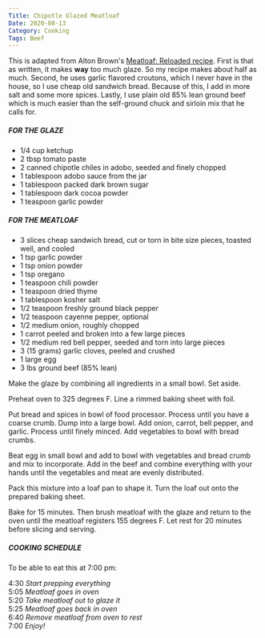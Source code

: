 ```yaml
---
Title: Chipotle Glazed Meatloaf
Date: 2020-08-13
Category: Cooking
Tags: Beef
---
```


This is adapted from Alton Brown's [Meatloaf: Reloaded recipe](https://altonbrown.com/meatloaf-recipe/).  First is that as written, it makes **way** too much glaze.  So my recipe makes about half as much.  Second, he uses garlic flavored croutons, which I never have in the house, so I use cheap old sandwich bread. Because of this, I add in more salt and some more spices. Lastly, I use plain old 85% lean ground beef which is much easier than the self-ground chuck and sirloin mix that he calls for.


##### FOR THE GLAZE

* 1/4 cup ketchup
* 2 tbsp tomato paste
* 2 canned chipotle chiles in adobo, seeded and finely chopped
* 1 tablespoon adobo sauce from the jar
* 1 tablespoon packed dark brown sugar
* 1 tablespoon dark cocoa powder
* 1 teaspoon garlic powder

##### FOR THE MEATLOAF 

* 3 slices cheap sandwich bread, cut or torn in bite size pieces, toasted well, and cooled
* 1 tsp garlic powder
* 1 tsp onion powder
* 1 tsp oregano
* 1 teaspoon chili powder
* 1 teaspoon dried thyme
* 1 tablespoon kosher salt
* 1/2 teaspoon freshly ground black pepper
* 1/2 teaspoon cayenne pepper, optional
* 1/2 medium onion, roughly chopped
* 1 carrot  peeled and broken into a few large pieces
* 1/2 medium red bell pepper, seeded and torn into large pieces
* 3 (15 grams) garlic cloves, peeled and crushed
* 1 large egg
* 3 lbs ground beef (85% lean)


Make the glaze by combining all ingredients in a small bowl.  Set aside.

Preheat oven to 325 degrees F.  Line a rimmed baking sheet with foil.

Put bread and spices in bowl of food processor.  Process until you have a coarse crumb.  Dump into a large bowl. Add onion, carrot, bell pepper, and garlic.  Process until finely minced.  Add vegetables to bowl with bread crumbs.  

Beat egg in small bowl and add to bowl with vegetables and bread crumb and mix to incorporate.  Add in the beef and combine everything with your hands until the vegetables and meat are evenly distributed.

Pack this mixture into a loaf pan to shape it.  Turn the loaf out onto the prepared baking sheet. 

Bake for 15 minutes. Then brush meatloaf with the glaze and return to the oven until the meatloaf registers 155 degrees F.  Let rest for 20 minutes before slicing and serving.  

##### COOKING SCHEDULE

To be able to eat this at 7:00 pm:

4:30 *Start prepping everything*  
5:05 *Meatloaf goes in oven*  
5:20 *Take meatloaf out to glaze it*  
5:25 *Meatloaf goes back in oven*  
6:40 *Remove meatloaf from oven to rest*  
7:00 *Enjoy!*